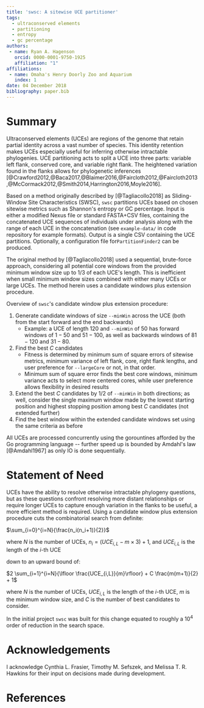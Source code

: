 ```yaml
---
title: 'swsc: A sitewise UCE partitioner'
tags:
  - ultraconserved elements
  - partitioning
  - entropy
  - gc percentage
authors:
 - name: Ryan A. Hagenson
   orcid: 0000-0001-9750-1925
   affiliation: "1"
affiliations:
 - name: Omaha's Henry Doorly Zoo and Aquarium
   index: 1
date: 04 December 2018
bibliography: paper.bib
---
```


# Summary

Ultraconserved elements (UCEs) are regions of the genome that retain partial identity across a vast number of species. This identity retention makes UCEs especially useful for inferring otherwise intractable phylogenies. UCE partitioning acts to split a UCE into three parts: variable left flank, conserved core, and variable right flank. The heightened variation found in the flanks allows for phylogenetic inferences [@Crawford2012,@Baca2017,@Blaimer2016,@Faircloth2012,@Faircloth2013,@McCormack2012,@Smith2014,Harrington2016,Moyle2016].

Based on a method originally described by [@Tagliacollo2018] as Sliding-Window Site Characteristics (SWSC), `swsc` partitions UCEs based on chosen sitewise metrics such as Shannon's entropy or GC percentage. Input is either a modified Nexus file or standard FASTA+CSV files, containing the concatenated UCE sequences of individuals under analysis along with the range of each UCE in the concatenation (see `example-data/` in code repository for example formats). Output is a single CSV containing the UCE partitions. Optionally, a configuration file for`PartitionFinder2` can be produced.

The original method by [@Tagliacollo2018] used a sequential, brute-force approach, considering all potential core windows from the provided minimum window size up to $1/3$ of each UCE's length. This is inefficient when small minimum window sizes combined with either many UCEs or large UCEs. The method herein uses a candidate windows plus extension procedure.

Overview of `swsc`'s candidate window plus extension procedure:

1. Generate candidate windows of size `--minWin` across the UCE (both from the start forward and the end backwards)
    + Example: a UCE of length $120$ and `--minWin` of $50$ has forward windows of $1-50$ and $51-100$, as well as backwards windows of $81-120$ and $31-80$.
2. Find the best $C$ candidates
    + Fitness is determined by minimum sum of square errors of sitewise metrics, minimum variance of left flank, core, right flank lengths, and user preference for `--largeCore` or not, in that order.
    + Minimum sum of square error finds the best core windows, minimum variance acts to select more centered cores, while user preference allows flexibility in desired results
3. Extend the best $C$ candidates by $1/2$ of `--minWin` in both directions; as well, consider the single maximum window made by the lowest starting position and highest stopping position among best $C$ candidates (not extended further)
4. Find the best window within the extended candidate windows set using the same criteria as before

All UCEs are processed concurrently using the gorountines afforded by the Go programming language -- further speed up is bounded by Amdahl's law [@Amdahl1967] as only IO is done sequentially.

# Statement of Need

UCEs have the ability to resolve otherwise intractable phylogeny questions, but as these questions confront resolving more distant relationships or require longer UCEs to capture enough variation in the flanks to be useful, a more efficient method is required. Using a candidate window plus extension procedure cuts the combinatorial search from definite:

$\sum_{i=0}^{i=N}{\frac{n_i(n_i+1)}{2}}$

where $N$ is the number of UCEs, $n_i = (UCE_{i,L} - m \times 3) + 1$, and $UCE_{i,L}$ is the length of the $i$-th UCE

down to an upward bound of:

$2 \sum_{i=1}^{i=N}{\lfloor \frac{UCE_{i,L}}{m}\rfloor} + C \frac{m(m+1)}{2} + 1$

where $N$ is the number of UCEs, $UCE_{i,L}$ is the length of the $i$-th UCE, $m$ is the minimum window size, and $C$ is the number of best candidates to consider.

In the initial project `swsc` was built for this change equated to roughly a $10^4$ order of reduction in the search space.

# Acknowledgements

I acknowledge Cynthia L. Frasier, Timothy M. Sefszek, and Melissa T. R. Hawkins for their input on decisions made during development.

# References
